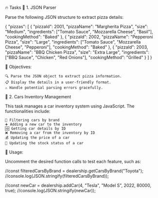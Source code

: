 🔥 Tasks
🍕 1. JSON Parser

Parse the following JSON structure to extract pizza details:

{
  "pizzas": [
    {
      "pizzaId": 2001,
      "pizzaName": "Margherita Pizza",
      "size": "Medium",
      "ingredients": ["Tomato Sauce", "Mozzarella Cheese", "Basil"],
      "cookingMethod": "Baked"
    },
    {
      "pizzaId": 2002,
      "pizzaName": "Pepperoni Pizza",
      "size": "Large",
      "ingredients": ["Tomato Sauce", "Mozzarella Cheese", "Pepperoni"],
      "cookingMethod": "Baked"
    },
    {
      "pizzaId": 2003,
      "pizzaName": "BBQ Chicken Pizza",
      "size": "Extra Large",
      "ingredients": ["BBQ Sauce", "Chicken", "Red Onions"],
      "cookingMethod": "Grilled"
    }
  ]
}

🎯 Objectives:

    🔍 Parse the JSON object to extract pizza information.
    📋 Display the details in a user-friendly format.
    ⚠️ Handle potential parsing errors gracefully.

🚗 2. Cars Inventory Management

This task manages a car inventory system using JavaScript. The functionalities include:

    🔎 Filtering cars by brand
    ➕ Adding a new car to the inventory
    🆔 Getting car details by ID
    ❌ Removing a car from the inventory by ID
    💰 Updating the price of a car
    🔄 Updating the stock status of a car

🧪 Usage:

Uncomment the desired function calls to test each feature, such as:

//const filteredCarsByBrand = dealership.getCarsByBrand("Toyota");
//console.log(JSON.stringify(filteredCarsByBrand));

//const newCar = dealership.addCar(4, "Tesla", "Model S", 2022, 80000, true);
//console.log(JSON.stringify(newCar));
